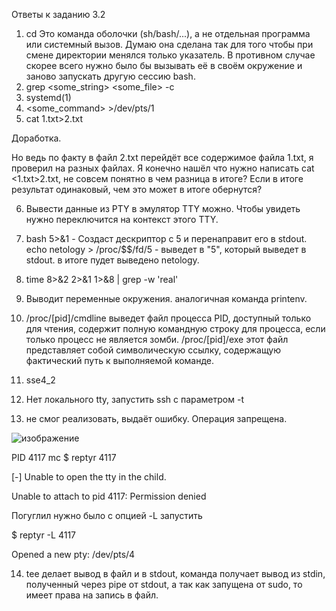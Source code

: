 Ответы к заданию 3.2

1. cd Это команда оболочки (sh/bash/...), а не отдельная программа или системный вызов. Думаю она сделана так для того чтобы при смене директории менялся только указатель. В противном случае скорее всего нужно было бы вызывать её в своём окружение и заново запускать другую сессию bash.
2. grep <some_string> <some_file> -c
3. systemd(1)
4. <some_command> >/dev/pts/1
5. cat 1.txt>2.txt


Доработка.

Но ведь по факту в файл 2.txt перейдёт все содержимое файла 1.txt, я проверил на разных файлах. Я конечно нашёл что нужно написать cat <1.txt>2.txt, не совсем понятно в чем разница в итоге? Если в итоге результат одинаковый, чем это может в итоге обернутся?

6. Вывести данные из PTY в эмулятор TTY можно. Чтобы увидеть нужно переключится на контекст этого TTY.
7. bash 5>&1 - Создаст дескриптор с 5 и перенаправит его в stdout. echo netology > /proc/$$/fd/5 - выведет в "5", который выведет в stdout. в итоге пудет выведено netology.
8. time 8>&2 2>&1 1>&8 | grep -w 'real'
9. Выводит переменные окружения. аналогичная команда printenv.
10. /proc/[pid]/cmdline выведет файл процесса PID, доступный только для чтения, содержит полную командную строку для процесса, если только процесс не является зомби.  /proc/[pid]/exe этот файл представляет собой символическую ссылку, содержащую фактический путь к выполняемой команде.
11. sse4_2
12. Нет локального tty, запустить  ssh с параметром -t


13. не смог реализовать, выдаёт ошибку. Операция запрещена.

![изображение](https://user-images.githubusercontent.com/16610642/150333557-09e2b04b-2ff0-46a8-9cf9-f82a88399617.png)

PID 4117 mc 
$ reptyr 4117

[-] Unable to open the tty in the child.

Unable to attach to pid 4117: Permission denied

Погуглил нужно было с опцией -L запустить

$ reptyr -L 4117

Opened a new pty: /dev/pts/4


14. tee делает вывод в файл и в stdout, команда получает вывод из stdin, полученный через pipe от stdout, а так как запущена от sudo, то имеет права на запись в файл.
